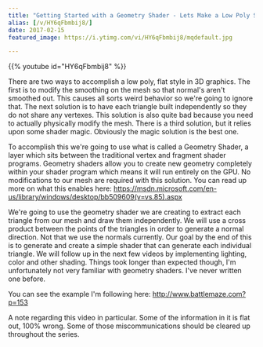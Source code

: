 ```yaml
---
title: "Getting Started with a Geometry Shader - Lets Make a Low Poly Shader - Part 1"
alias: [/v/HY6qFbmbij8/]
date: 2017-02-15
featured_image: https://i.ytimg.com/vi/HY6qFbmbij8/mqdefault.jpg

---
```


{{% youtube id="HY6qFbmbij8" %}}

There are two ways to accomplish a low poly, flat style in 3D graphics. The first is to modify the smoothing on the mesh so that normal's aren't smoothed out. This causes all sorts weird behavior so we're going to ignore that. The next solution is to have each triangle built independently so they do not share any vertexes. This solution is also quite bad because you need to actually physically modify the mesh. There is a third solution, but it relies upon some shader magic. Obviously the magic solution is the best one.

To accomplish this we're going to use what is called a Geometry Shader, a layer which sits between the traditional vertex and fragment shader programs. Geometry shaders allow you to create new geometry completely within your shader program which means it will run entirely on the GPU. No modifications to our mesh are required with this solution. You can read up more on what this enables here: https://msdn.microsoft.com/en-us/library/windows/desktop/bb509609(v=vs.85).aspx

We're going to use the geometry shader we are creating to extract each triangle from our mesh and draw them independently. We will use a cross product between the points of the triangles in order to generate a normal direction. Not that we use the normals currently. Our goal by the end of this is to generate and create a simple shader that can generate each individual triangle. We will follow up in the next few videos by implementing lighting, color and other shading. Things took longer than expected though, I'm unfortunately not very familiar with geometry shaders. I've never written one before.

You can see the example I'm following here: http://www.battlemaze.com?p=153

A note regarding this video in particular. Some of the information in it is flat out, 100% wrong. Some of those miscommunications should be cleared up throughout the series.